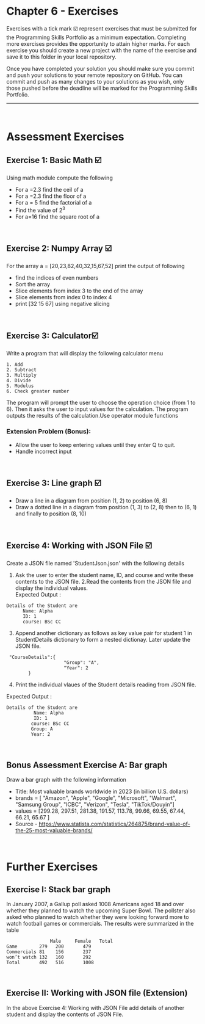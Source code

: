 # Chapter 6 - Exercises
Exercises with a tick mark ☑️ represent exercises that must be submitted for the Programming Skills Portfolio as a minimum expectation. Completing more exercises provides the opportunity to attain higher marks. For each exercise you should create a new project with the name of the exercise and save it to this folder in your local repository.

Once you have completed your solution you should make sure you commit and push your solutions to your remote repository on GitHub. You can commit and push as many changes to your solutions as you wish, only those pushed before the deadline will be marked for the Programming Skills Portfolio.

---
&nbsp;
# Assessment Exercises
## Exercise 1: Basic Math ☑️
Using math module compute the following
- For a =2.3 find the ceil of a
- For a =2.3 find the floor of a 
- For a = 5 find the factorial of a
- Find the value of 2<sup>3</sup>
- For a=16 find the square root of a

&nbsp;
&nbsp;
## Exercise 2: Numpy Array ☑️
For the array a = [20,23,82,40,32,15,67,52] print the output of following
- find the indices of even numbers
- Sort the array
- Slice elements from index 3 to the end of the array
- Slice elements from index 0 to index 4
- print [32 15 67] using negative slicing

&nbsp;
&nbsp;
## Exercise 3: Calculator☑️
Write a program that will display the following calculator menu 
```
1. Add
2. Subtract
3. Multiply
4. Divide
5. Modulus
6. Check greater number
```
The program will prompt the user to choose the operation choice (from 1 to 6). Then it asks the user to input values for the calculation. The program outputs the results of the calculation.Use operator module functions

### Extension Problem (Bonus):
- Allow the user to keep entering values until they enter Q to quit.
- Handle incorrect input
 
&nbsp;
&nbsp;
## Exercise 3: Line graph ☑️
-  Draw a line in a diagram from position (1, 2) to position (6, 8)
-  Draw a dotted line in a diagram from position (1, 3) to (2, 8) then to (6, 1) and finally to position (8, 10)
 
&nbsp;
&nbsp;
## Exercise 4: Working with JSON File ☑️
Create a JSON file named 'StudentJson.json' with the following details
1. Ask the user to enter the student name, ID, and course and write these contents to the JSON file.
2.Read the contents from the JSON file and display the individual values.  
  Expected Output :
  ```
  Details of the Student are
 		Name: Alpha
 		ID: 1
 		course: BSc CC
```
3. Append another dictionary as follows as key value pair for student 1 in StudentDetails dictionary to form a nested dictionay. Later update the JSON file.
```
 "CourseDetails":{ 
             		 "Group": "A",
             		 "Year": 2
		}
```
4. Print the individual vlaues of the Student details reading from JSON file.

  Expected Output :
```
Details of the Student are
		  Name: Alpha
		  ID: 1
 		 course: BSc CC
 		 Group: A
 		 Year: 2
```
 
&nbsp;
&nbsp;
## Bonus Assessment Exercise A: Bar graph
Draw a bar graph with the following information
- Title: Most valuable brands worldwide in 2023 (in billion U.S. dollars)
- brands = [ "Amazon", "Apple", "Google", "Microsoft", "Walmart", "Samsung Group", "ICBC", "Verizon", "Tesla", "TikTok/Douyin"]
- values = [299.28, 297.51, 281.38, 191.57, 113.78, 99.66, 69.55, 67.44, 66.21, 65.67 ]
- Source - https://www.statista.com/statistics/264875/brand-value-of-the-25-most-valuable-brands/
 
&nbsp;
&nbsp;
# Further Exercises
## Exercise I: Stack bar graph
In January 2007, a Gallup poll asked 1008 Americans aged 18 and over whether they planned to watch the upcoming Super Bowl. The pollster also asked who planned to watch whether they were looking forward more to watch football games or commercials. The results were summarized in the table
```
                Male	 Female	  Total
Game		279	  200	    479
Commercials	81	  156	    237
won’t watch	132	  160	    292
Total		492	  516	    1008
```
 
&nbsp;
&nbsp;
## Exercise II: Working with JSON file (Extension)
In the above Exercise 4: Working with JSON File add details of another student and display the contents of JSON File.
